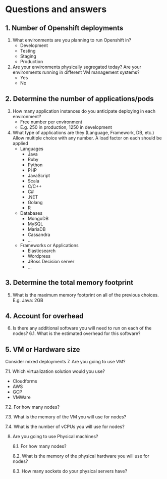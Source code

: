 # Questions and answers
## 1. Number of Openshift deployments
1. What environments are you planning to run Openshift in?
   - Development
   - Testing
   - Staging
   - Production
2. Are your environments physically segregated today? Are your environments running in different VM management systems?
   - Yes
   - No
## 2. Determine the number of applications/pods
3. How many application instances do you anticipate deploying in each environment?
   - Free number per environment
   - E.g. 250 in production, 1250 in development
4. What type of applications are they (Language, Framework, DB, etc.)
Allow multiple choice with any number. A load factor on each should be applied
   - Languages
     - Java
     - Ruby
     - Python
     - PHP
     - JavaScript
     - Scala
     - C/C++
     - C#
     - .NET
     - Golang
     - R
   - Databases
     - MongoDB
     - MySQL
     - MariaDB
     - Cassandra
     - ...
   - Frameworks or Applications
     - Elasticsearch
     - Wordpress
     - JBoss Decision server
     - ...
## 3. Determine the total memory footprint
5. What is the maximum memory footprint on all of the previous choices. E.g. Java: 2GB
## 4. Account for overhead
6. Is there any additional software you will need to run on each of the nodes?
   6.1. What is the estimated overhead for this software?
## 5. VM or Hardware size
Consider mixed deployments
7. Are you going to use VM?

   7.1. Which virtualization solution would you use?
   - Cloudforms
   - AWS
   - GCP
   - VMWare

   7.2. For how many nodes?
   
   7.3. What is the memory of the VM you will use for nodes?
   
   7.4. What is the number of vCPUs you will use for nodes?
   
8. Are you going to use Physical machines?

   8.1. For how many nodes?

   8.2. What is the memory of the physical hardware you will use for nodes?

   8.3. How many sockets do your physical servers have?
